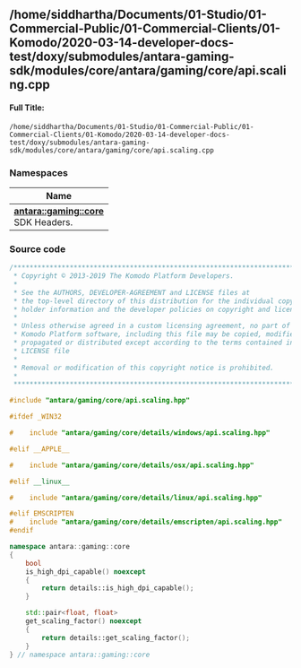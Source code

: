 

## /home/siddhartha/Documents/01-Studio/01-Commercial-Public/01-Commercial-Clients/01-Komodo/2020-03-14-developer-docs-test/doxy/submodules/antara-gaming-sdk/modules/core/antara/gaming/core/api.scaling.cpp

#### Full Title:
```
/home/siddhartha/Documents/01-Studio/01-Commercial-Public/01-Commercial-Clients/01-Komodo/2020-03-14-developer-docs-test/doxy/submodules/antara-gaming-sdk/modules/core/antara/gaming/core/api.scaling.cpp
```







### Namespaces

| Name           |
| -------------- |
| **[antara::gaming::core](Namespaces/namespaceantara_1_1gaming_1_1core.md)** <br>SDK Headers.  |
















### Source code

```cpp
/******************************************************************************
 * Copyright © 2013-2019 The Komodo Platform Developers.                      *
 *                                                                            *
 * See the AUTHORS, DEVELOPER-AGREEMENT and LICENSE files at                  *
 * the top-level directory of this distribution for the individual copyright  *
 * holder information and the developer policies on copyright and licensing.  *
 *                                                                            *
 * Unless otherwise agreed in a custom licensing agreement, no part of the    *
 * Komodo Platform software, including this file may be copied, modified,     *
 * propagated or distributed except according to the terms contained in the   *
 * LICENSE file                                                               *
 *                                                                            *
 * Removal or modification of this copyright notice is prohibited.            *
 *                                                                            *
 ******************************************************************************/

#include "antara/gaming/core/api.scaling.hpp"

#ifdef _WIN32

#    include "antara/gaming/core/details/windows/api.scaling.hpp"

#elif __APPLE__

#    include "antara/gaming/core/details/osx/api.scaling.hpp"

#elif __linux__

#    include "antara/gaming/core/details/linux/api.scaling.hpp"

#elif EMSCRIPTEN
#    include "antara/gaming/core/details/emscripten/api.scaling.hpp"
#endif

namespace antara::gaming::core
{
    bool
    is_high_dpi_capable() noexcept
    {
        return details::is_high_dpi_capable();
    }

    std::pair<float, float>
    get_scaling_factor() noexcept
    {
        return details::get_scaling_factor();
    }
} // namespace antara::gaming::core
```




